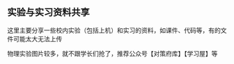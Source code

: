 ## 实验与实习资料共享

这里主要分享一些校内实验（包括上机）和实习的资料，如课件、代码等，有的文件可能太大无法上传



物理实验图片较多，就不跟学长们抢了，推荐公众号【对策府库】【学习屋】等

